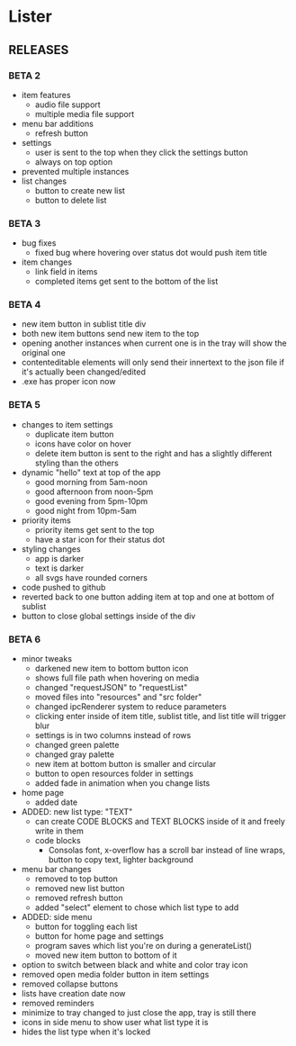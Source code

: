 # Lister

## RELEASES

### BETA 2

- item features
  - audio file support
  - multiple media file support
- menu bar additions
  - refresh button
- settings
  - user is sent to the top when they click the settings button
  - always on top option
- prevented multiple instances
- list changes
  - button to create new list
  - button to delete list

### BETA 3

- bug fixes
  - fixed bug where hovering over status dot would push item title
- item changes
  - link field in items
  - completed items get sent to the bottom of the list

### BETA 4

- new item button in sublist title div
- both new item buttons send new item to the top
- opening another instances when current one is in the tray will show the original one
- contenteditable elements will only send their innertext to the json file if it's actually been changed/edited
- .exe has proper icon now

### BETA 5

- changes to item settings
  - duplicate item button
  - icons have color on hover
  - delete item button is sent to the right and has a slightly different styling than the others
- dynamic "hello" text at top of the app
  - good morning from 5am-noon
  - good afternoon from noon-5pm
  - good evening from 5pm-10pm
  - good night from 10pm-5am
- priority items
  - priority items get sent to the top
  - have a star icon for their status dot
- styling changes
  - app is darker
  - text is darker
  - all svgs have rounded corners
- code pushed to github
- reverted back to one button adding item at top and one at bottom of sublist
- button to close global settings inside of the div

### BETA 6

- minor tweaks
  - darkened new item to bottom button icon
  - shows full file path when hovering on media
  - changed "requestJSON" to "requestList"
  - moved files into "resources" and "src folder"
  - changed ipcRenderer system to reduce parameters
  - clicking enter inside of item title, sublist title, and list title will trigger blur
  - settings is in two columns instead of rows
  - changed green palette
  - changed gray palette
  - new item at bottom button is smaller and circular
  - button to open resources folder in settings
  - added fade in animation when you change lists
- home page
  - added date
- ADDED: new list type: "TEXT"
  - can create CODE BLOCKS and TEXT BLOCKS inside of it and freely write in them
  - code blocks
    - Consolas font, x-overflow has a scroll bar instead of line wraps, button to copy text, lighter background
- menu bar changes
  - removed to top button
  - removed new list button
  - removed refresh button
  - added "select" element to chose which list type to add
- ADDED: side menu
  - button for toggling each list
  - button for home page and settings
  - program saves which list you're on during a generateList()
  - moved new item button to bottom of it
- option to switch between black and white and color tray icon
- removed open media folder button in item settings
- removed collapse buttons
- lists have creation date now
- removed reminders
- minimize to tray changed to just close the app, tray is still there
- icons in side menu to show user what list type it is
- hides the list type when it's locked